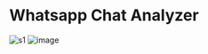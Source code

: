 # Whatsapp Chat Analyzer

![s1](https://user-images.githubusercontent.com/64016811/157640916-fd2d9d69-21bb-4411-b489-fb6251eedfd6.png)
![image](https://user-images.githubusercontent.com/64016811/157641167-5b579e4e-8f6c-4b89-b02f-ee8ec34de30a.png)
